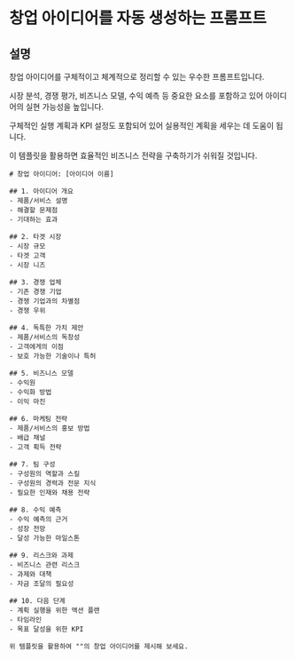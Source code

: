 # 창업 아이디어를 자동 생성하는 프롬프트

## 설명
창업 아이디어를 구체적이고 체계적으로 정리할 수 있는 우수한 프롬프트입니다.

시장 분석, 경쟁 평가, 비즈니스 모델, 수익 예측 등 중요한 요소를 포함하고 있어 아이디어의 실현 가능성을 높입니다.

구체적인 실행 계획과 KPI 설정도 포함되어 있어 실용적인 계획을 세우는 데 도움이 됩니다.

이 템플릿을 활용하면 효율적인 비즈니스 전략을 구축하기가 쉬워질 것입니다.

```plaintext
# 창업 아이디어: [아이디어 이름]

## 1. 아이디어 개요
- 제품/서비스 설명
- 해결할 문제점
- 기대하는 효과

## 2. 타겟 시장
- 시장 규모
- 타겟 고객
- 시장 니즈

## 3. 경쟁 업체
- 기존 경쟁 기업
- 경쟁 기업과의 차별점
- 경쟁 우위

## 4. 독특한 가치 제안
- 제품/서비스의 독창성
- 고객에게의 이점
- 보호 가능한 기술이나 특허

## 5. 비즈니스 모델
- 수익원
- 수익화 방법
- 이익 마진

## 6. 마케팅 전략
- 제품/서비스의 홍보 방법
- 배급 채널
- 고객 획득 전략

## 7. 팀 구성
- 구성원의 역할과 스킬
- 구성원의 경력과 전문 지식
- 필요한 인재와 채용 전략

## 8. 수익 예측
- 수익 예측의 근거
- 성장 전망
- 달성 가능한 마일스톤

## 9. 리스크와 과제
- 비즈니스 관련 리스크
- 과제와 대책
- 자금 조달의 필요성

## 10. 다음 단계
- 계획 실행을 위한 액션 플랜
- 타임라인
- 목표 달성을 위한 KPI

위 템플릿을 활용하여 ""의 창업 아이디어를 제시해 보세요.
```